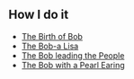 ## How I do it

- [The Birth of Bob](works/the-birth-of-bob.md)
- [The Bob-a Lisa](works/the-bob-a-lisa.md)
- [The Bob leading the People](works/the-bob-leading-the-people.md)
- [The Bob with a Pearl Earing](works/the-bob-with-a-pearl-earing.md)
